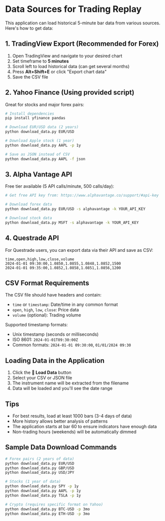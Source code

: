 # Data Sources for Trading Replay

This application can load historical 5-minute bar data from various sources. Here's how to get data:

## 1. TradingView Export (Recommended for Forex)

1. Open TradingView and navigate to your desired chart
2. Set timeframe to **5 minutes**
3. Scroll left to load historical data (can get several months)
4. Press **Alt+Shift+E** or click "Export chart data"
5. Save the CSV file

## 2. Yahoo Finance (Using provided script)

Great for stocks and major forex pairs:

```bash
# Install dependencies
pip install yfinance pandas

# Download EUR/USD data (2 years)
python download_data.py EUR/USD

# Download Apple stock (1 year)
python download_data.py AAPL -p 1y

# Save as JSON instead of CSV
python download_data.py AAPL -f json
```

## 3. Alpha Vantage API

Free tier available (5 API calls/minute, 500 calls/day):

```bash
# Get free API key from: https://www.alphavantage.co/support/#api-key

# Download forex data
python download_data.py EUR/USD -s alphavantage -k YOUR_API_KEY

# Download stock data
python download_data.py MSFT -s alphavantage -k YOUR_API_KEY
```

## 4. Questrade API

For Questrade users, you can export data via their API and save as CSV:

```
time,open,high,low,close,volume
2024-01-01 09:30:00,1.0850,1.0855,1.0848,1.0852,1500
2024-01-01 09:35:00,1.0852,1.0858,1.0851,1.0856,1200
```

## CSV Format Requirements

The CSV file should have headers and contain:
- `time` or `timestamp`: Date/time in any common format
- `open`, `high`, `low`, `close`: Price data
- `volume` (optional): Trading volume

Supported timestamp formats:
- Unix timestamp (seconds or milliseconds)
- ISO 8601: `2024-01-01T09:30:00Z`
- Common formats: `2024-01-01 09:30:00`, `01/01/2024 09:30`

## Loading Data in the Application

1. Click the **📁 Load Data** button
2. Select your CSV or JSON file
3. The instrument name will be extracted from the filename
4. Data will be loaded and you'll see the date range

## Tips

- For best results, load at least 1000 bars (3-4 days of data)
- More history allows better analysis of patterns
- The application starts at bar 60 to ensure indicators have enough data
- Non-trading hours (weekends) will be automatically dimmed

## Sample Data Download Commands

```bash
# Forex pairs (2 years of data)
python download_data.py EUR/USD
python download_data.py GBP/USD
python download_data.py USD/JPY

# Stocks (1 year of data)
python download_data.py SPY -p 1y
python download_data.py AAPL -p 1y
python download_data.py TSLA -p 1y

# Crypto (requires specific format on Yahoo)
python download_data.py BTC-USD -p 3mo
python download_data.py ETH-USD -p 3mo
```